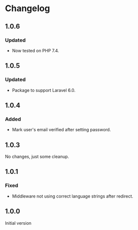 # Changelog

## 1.0.6

### Updated
- Now tested on PHP 7.4.

## 1.0.5

### Updated
- Package to support Laravel 6.0.

## 1.0.4

### Added
- Mark user's email verified after setting password.

## 1.0.3

No changes, just some cleanup.

## 1.0.1

### Fixed
- Middleware not using correct language strings after redirect.

## 1.0.0 

Initial version
